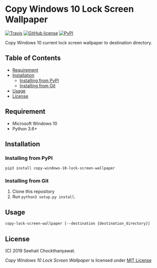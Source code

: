 # Copy Windows 10 Lock Screen Wallpaper

[![Travis](https://travis-ci.com/seehait/copy-windows-10-lock-screen-wallpaper.svg?branch=master)](https://travis-ci.com/seehait/copy-windows-10-lock-screen-wallpaper)
[![GitHub license](https://img.shields.io/github/license/seehait/copy-windows-10-lock-screen-wallpaper.svg)](https://github.com/seehait/copy-windows-10-lock-screen-wallpaper/blob/master/LICENSE)
[![PyPI](https://img.shields.io/pypi/v/copy-windows-10-lock-screen-wallpaper.svg)](https://pypi.org/project/copy-windows-10-lock-screen-wallpaper)

Copy Windows 10 current lock screen wallpaper to destination directory.

## Table of Contents

* [Requirement](#requirement)
* [Installation](#installation)
  * [Installing from PyPI](#installing-from-pypi)
  * [Installing from Git](#installing-from-git)
* [Usage](#usage)
* [License](#license)

## Requirement
- Microsoft Windows 10
- Python 3.6+

## Installation

### Installing from PyPI

```sh
pip3 install copy-windows-10-lock-screen-wallpaper
```

### Installing from Git

1. Clone this repository
2. Run `python3 setup.py install`.

## Usage
```sh
copy-lock-screen-wallpaper [--destination {destination_directory}]
```

## License
(C) 2019 Seehait Chockthanyawat.

*Copy Windows 10 Lock Screen Wallpaper* is licensed under [MIT License](LICENSE)
